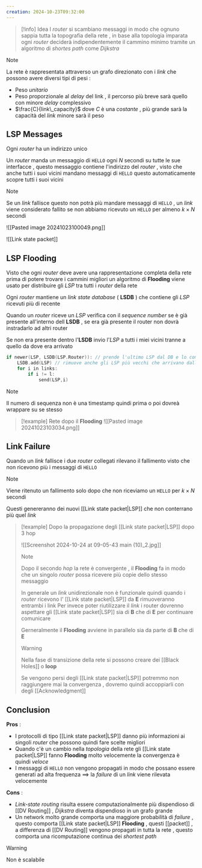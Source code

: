 ```yaml
---
creation: 2024-10-23T09:32:00
---
```

>[!info] Idea
>I *router* si scambiano messaggi in modo che ognuno sappia tutta la topografia della rete , in base alla topologia imparata ogni *router* deciderà indipendentemente il cammino minimo tramite un algoritmo di *shortes path* come *Dijkstra*

>[!note] 
>La rete è rappresentata attraverso un grafo direzionato con i *link* che possono avere diversi tipi di pesi : 
>+ Peso *unitario*
>+ Peso proporzionale al *delay* del link , il percorso più breve sarà quello con minore *delay* complessivo
>+ $\frac{C}{link\_capacity}$ dove $C$ è una *costante* , più grande sarà la capacità del *link* minore sarà il peso 

## LSP Messages

Ogni *router* ha un indirizzo unico 

Un *router* manda un messaggio di `HELLO` ogni $N$ secondi su tutte le sue interfacce , questo messaggio contiene l'indirizzo del *router* , visto che anche tutti i suoi vicini mandano messaggi di `HELLO` questo automaticamente scopre tutti i suoi vicini

>[!note] 
>Se un *link* fallisce questo non potrà più mandare messaggi di `HELLO` , un *link* viene considerato fallito se non abbiamo ricevuto un `HELLO` per almeno $k\times N$ secondi

![[Pasted image 20241023100049.png]]

![[Link state packet]]

## LSP Flooding

Visto che ogni *router* deve avere una rappresentazione completa della rete prima di potere trovare i cammini migliori un algoritmo di **Flooding** viene usato per distribuire gli *LSP* tra tutti i *router* della rete 

Ogni *router* mantiene un *link state database* ( **LSDB** ) che contiene gli *LSP* ricevuti più di recente 

Quando un *router* riceve un *LSP* verifica con il *sequence number* se è già presente all'interno dell **LSDB** , se era già presente il router non dovrà instradarlo ad altri router 

Se non era presente dentro l'**LSDB** invio l'*LSP* a tutti i miei vicini tranne a quello da dove era arrivato 

```c
if newer(LSP, LSDB(LSP.Router)): // prende l'ultimo LSP dal DB e lo compara con quello che ci è arrivato
	LSDB.add(LSP) // rimuove anche gli LSP più vecchi che arrivano dallo stesso router
	for i in links:
		if i != l:
			send(LSP,i) 
```

>[!note] 
>Il numero di sequenza non è una timestamp quindi prima o poi dovreà wrappare su se stesso 

>[!example] 
>Rete dopo il **Flooding**
>![[Pasted image 20241023103034.png]]
## Link Failure

Quando un *link* fallisce i due *router* collegati rilevano il fallimento visto che non ricevono più i messaggi di `HELLO` 
>[!note] 
>Viene ritenuto un fallimento solo dopo che non riceviamo un `HELLO` per $k\times N$ secondi

Questi genereranno dei nuovi [[Link state packet|LSP]] che non conterrano più quel *link* 

>[!example] 
>Dopo la propagazione degli [[Link state packet|LSP]] dopo 3 hop 
>
>![[Screenshot 2024-10-24 at 09-05-43 main (10)_2.jpg]]
>
>>[!note] 
>>Dopo il secondo *hop* la rete è convergente , il **Flooding** fa in modo che un singolo *router* possa ricevere più copie dello stesso messaggio
>
>In generale un *link* unidirezionale non è funzionale quindi quando i *router* ricevono l' [[Link state packet|LSP]] da **E** rimuoveranno entrambi i link 
>Per invece poter riutilizzare il *link* i router dovrenno aspettare gli [[Link state packet|LSP]] sia di **B** che di **E** per continuare comunicare
>
>Gerneralmente il **Flooding** avviene in parallelo sia da parte di **B** che di **E** 
>
>>[!warning] 
>>Nella fase di transizione della rete si possono creare dei [[Black Holes]] o **loop** 
>>
>>Se vengono persi degli [[Link state packet|LSP]] potremmo non raggiungere mai la convergenza , dovremo quindi accoppiarli con degli [[Acknowledgment]]
## Conclusion

**Pros** :

+ I protocolli di tipo [[Link state packet|LSP]] danno più informazioni ai singoli *router* che possono quindi fare scelte migliori 
+ Quando c'è un cambio nella *topologia* della rete gli [[Link state packet|LSP]] fanno **Flooding** molto velocemente la convergenza è quindi *veloce*
+ I messaggi di `HELLO` non vengono propagati in modo che possano essere generati ad alta frequenza $\implies$ la *failure* di un *link* viene rilevata velocemente

**Cons** : 

+ *Link-state routing* risulta essere computazionalmente più dispendioso di [[DV Routing]] , *Dijkstra* diventa dispendioso in un grafo grande 
+ Un network molto grande comporta una maggiore probabilità di *failure* , questo comporta [[Link state packet|LSP]] **Flooding** , questi [[packet]] , a differenza di [[DV Routing]] vengono propagati in tutta la rete , questo comporta una ricomputazione continua dei *shortest path*

>[!warning] 
>Non è scalabile 

